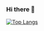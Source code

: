 ### Hi there 👋

[![Top Langs](https://github-readme-stats.vercel.app/api/top-langs/?username=sim0mo&langs_count=10&theme=tokyonight)](https://github.com/anuraghazra/github-readme-stats)

<!--
**sim0mo/sim0mo** is a ✨ _special_ ✨ repository because its `README.md` (this file) appears on your GitHub profile.

Here are some ideas to get you started:

- 🔭 I’m currently working on ...
- 🌱 I’m currently learning ...
- 👯 I’m looking to collaborate on ...
- 🤔 I’m looking for help with ...
- 💬 Ask me about ...
- 📫 How to reach me: ...
- 😄 Pronouns: ...
- ⚡ Fun fact: ...
-->
